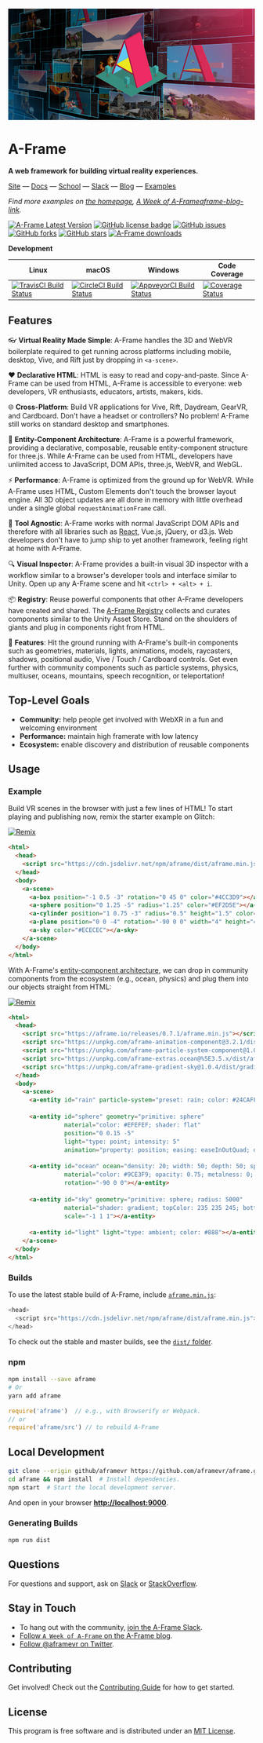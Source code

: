 <!-- travis-ci -->
[travis-img]: https://img.shields.io/travis/okramlabs/aframe.svg?style=flat-square
[travis-link]: https://travis-ci.org/okramlabs/aframe

<!-- appveyor -->
[appveyor-img]: https://ci.appveyor.com/api/projects/status/8w0pjo5xs8n1wap8?svg=true&style=flat-square
[appveyor-link]: https://ci.appveyor.com/project/okramlabs/aframe

<!-- circleci -->
[circleci-img]: https://circleci.com/gh/okramlabs/aframe/tree/master.svg?style=svg&?style=flat-square
[circleci-link]: https://circleci.com/gh/okramlabs/aframe/tree/master

<!-- CHANGES
- avoid html in markdown when possible
- collect links together for easier tracking
- add some useful badges exposing information what users care
- add builds for platforms Windows and macOS
- remove awesome-aframe link
-->
[![aframe cover][aframe-cover]][aframe-site-link]

# A-Frame
**A web framework for building virtual reality experiences.**

[Site][aframe-site-link] &mdash;
[Docs][aframe-docs-link] &mdash;
[School][aframe-school-link] &mdash;
[Slack][aframe-slack-link] &mdash;
[Blog][aframe-blog-link] &mdash;
[Examples][aframe-examples-link]

*Find more examples on [the homepage][aframe-site-link], [A Week of A-Frame][aframe-blog-link][aframe-blog-link].*

[![A-Frame Latest Version][aframe-version-img]][aframe-version-link]
[![GitHub license badge][license-img]][license-link]
[![GitHub issues][github-issues-img]][github-issues-link]
[![GitHub forks][github-forks-img]][github-forks-link]
[![GitHub stars][github-stars-img]][github-stars-link]
[![A-Frame downloads][npm-downloads-img]][npm-downloads-link]

**Development**

| Linux | macOS | Windows | Code Coverage |
| --- | --- | --- | --- |
| [![TravisCI Build Status][travis-img]][travis-link] | [![CircleCI Build Status][circleci-img]][circleci-link] | [![AppveyorCI Build Status][appveyor-img]][appveyor-link] | [![Coverage Status][codecov-img]][codecov-link] |

## Features

:eyeglasses: **Virtual Reality Made Simple**: A-Frame handles the 3D and WebVR
boilerplate required to get running across platforms including mobile, desktop,
Vive, and Rift just by dropping in `<a-scene>`.

:heart: **Declarative HTML**: HTML is easy to read and copy-and-paste. Since
A-Frame can be used from HTML, A-Frame is accessible to everyone: web
developers, VR enthusiasts, educators, artists, makers, kids.

:globe_with_meridians: **Cross-Platform**: Build VR applications for Vive,
Rift, Daydream, GearVR, and Cardboard. Don't have a headset or controllers? No
problem! A-Frame still works on standard desktop and smartphones.

:electric_plug: **Entity-Component Architecture**: A-Frame is a powerful framework,
providing a declarative, composable, reusable entity-component structure for
three.js. While A-Frame can be used from HTML, developers have unlimited access
to JavaScript, DOM APIs, three.js, WebVR, and WebGL.

:zap: **Performance**: A-Frame is optimized from the ground up for WebVR. While
A-Frame uses HTML, Custom Elements don't touch the browser layout engine. All
3D object updates are all done in memory with little overhead under a single
global `requestAnimationFrame` call.

&#128296; **Tool Agnostic**: A-Frame works with normal JavaScript DOM APIs and
therefore with all libraries such as
[React](https://github.com/aframevr/aframe-react/), Vue.js, jQuery, or d3.js.
Web developers don't have to jump ship to yet another framework, feeling right
at home with A-Frame.

:mag: **Visual Inspector**: A-Frame provides a built-in visual 3D inspector
with a workflow similar to a browser's developer tools and interface similar to
Unity. Open up any A-Frame scene and hit `<ctrl> + <alt> + i`.

:package: **Registry**: Reuse powerful components that other A-Frame developers
have created and shared. The [A-Frame
Registry](https://aframe.io/aframe-registry) collects and curates components
similar to the Unity Asset Store. Stand on the shoulders of giants and plug in
components right from HTML.

:runner: **Features**: Hit the ground running with A-Frame's built-in
components such as geometries, materials, lights, animations, models,
raycasters, shadows, positional audio, Vive / Touch / Cardboard controls. Get
even further with community components such as particle systems, physics,
multiuser, oceans, mountains, speech recognition, or teleportation!

## Top-Level Goals

- **Community:** help people get involved with WebXR in a fun and welcoming environment
- **Performance:** maintain high framerate with low latency
- **Ecosystem:** enable discovery and distribution of reusable components

## Usage

### Example

Build VR scenes in the browser with just a few lines of HTML! To start playing
and publishing now, remix the starter example on Glitch:

[![Remix][remix-eg1-img]][remix-eg1-link]

```html
<html>
  <head>
    <script src="https://cdn.jsdelivr.net/npm/aframe/dist/aframe.min.js"></script>
  </head>
  <body>
    <a-scene>
      <a-box position="-1 0.5 -3" rotation="0 45 0" color="#4CC3D9"></a-box>
      <a-sphere position="0 1.25 -5" radius="1.25" color="#EF2D5E"></a-sphere>
      <a-cylinder position="1 0.75 -3" radius="0.5" height="1.5" color="#FFC65D"></a-cylinder>
      <a-plane position="0 0 -4" rotation="-90 0 0" width="4" height="4" color="#7BC8A4"></a-plane>
      <a-sky color="#ECECEC"></a-sky>
    </a-scene>
  </body>
</html>
```

With A-Frame's [entity-component
architecture][aframe-core-link], we can drop in community
components from the ecosystem (e.g., ocean, physics) and plug them into our
objects straight from HTML:

[![Remix](https://cloud.githubusercontent.com/assets/674727/24572421/688f7fc0-162d-11e7-8a35-b02bc050c043.jpg)](https://glitch.com/~aframe-registry)

```html
<html>
  <head>
    <script src="https://aframe.io/releases/0.7.1/aframe.min.js"></script>
    <script src="https://unpkg.com/aframe-animation-component@3.2.1/dist/aframe-animation-component.min.js"></script>
    <script src="https://unpkg.com/aframe-particle-system-component@1.0.x/dist/aframe-particle-system-component.min.js"></script>
    <script src="https://unpkg.com/aframe-extras.ocean@%5E3.5.x/dist/aframe-extras.ocean.min.js"></script>
    <script src="https://unpkg.com/aframe-gradient-sky@1.0.4/dist/gradientsky.min.js"></script>
  </head>
  <body>
    <a-scene>
      <a-entity id="rain" particle-system="preset: rain; color: #24CAFF; particleCount: 5000"></a-entity>

      <a-entity id="sphere" geometry="primitive: sphere"
                material="color: #EFEFEF; shader: flat"
                position="0 0.15 -5"
                light="type: point; intensity: 5"
                animation="property: position; easing: easeInOutQuad; dir: alternate; dur: 1000; to: 0 -0.10 -5; loop: true"></a-entity>

      <a-entity id="ocean" ocean="density: 20; width: 50; depth: 50; speed: 4"
                material="color: #9CE3F9; opacity: 0.75; metalness: 0; roughness: 1"
                rotation="-90 0 0"></a-entity>

      <a-entity id="sky" geometry="primitive: sphere; radius: 5000"
                material="shader: gradient; topColor: 235 235 245; bottomColor: 185 185 210"
                scale="-1 1 1"></a-entity>

      <a-entity id="light" light="type: ambient; color: #888"></a-entity>
    </a-scene>
  </body>
</html>
```

### Builds

To use the latest stable build of A-Frame, include [`aframe.min.js`][aframe-latest]:

```js
<head>
  <script src="https://cdn.jsdelivr.net/npm/aframe/dist/aframe.min.js"></script>
</head>
```

To check out the stable and master builds, see the [`dist/` folder](dist/).

### npm

```sh
npm install --save aframe
# Or
yarn add aframe
```

```js
require('aframe')  // e.g., with Browserify or Webpack.
// or
require('aframe/src') // to rebuild A-Frame
```

## Local Development

```sh
git clone --origin github/aframevr https://github.com/aframevr/aframe.git  # Clone the repository.
cd aframe && npm install  # Install dependencies.
npm start  # Start the local development server.
```

And open in your browser **[http://localhost:9000](http://localhost:9000)**.

### Generating Builds

```sh
npm run dist
```

## Questions

For questions and support, ask on [Slack][aframe-slack-link] or  [StackOverflow][aframe-stackoverflow-link].

## Stay in Touch

- To hang out with the community, [join the A-Frame Slack][aframe-slack-link].
- [Follow `A Week of A-Frame` on the A-Frame blog][aframe-blog-link].
- [Follow @aframevr on Twitter][aframe-twitter-link].


## Contributing

Get involved! Check out the [Contributing Guide](.github/contributing.md) for how to get started.

## License

This program is free software and is distributed under an [MIT License](LICENSE).

<!-- A-Frame  -->
[aframe-cover]: ./examples/assets/img/acover.jpg
[aframe-site-link]: https://aframe.io
[aframe-docs-link]: https://aframe.io/docs/
[aframe-school-link]: https://aframe.io/aframe-school/
[aframe-slack-link]: https://aframevr-slack.herokuapp.com
[aframe-blog-link]: https://aframe.io/blog/
[aframe-examples-link]: https://aframe.io/examples/
[aframe-core-link]: https://aframe.io/docs/master/core/
[aframe-latest]: https://cdn.jsdelivr.net/npm/aframe/dist/aframe.min.js
[aframe-twitter-link]: https://twitter.com/aframevr
[aframe-stackoverflow-link]: https://stackoverflow.com/questions/ask/?tags=aframe

[aframe-version-img]: https://img.shields.io/npm/v/aframe.svg?style=flat-square
[aframe-version-link]: https://npmjs.org/package/aframe

[github-issues-img]: https://img.shields.io/github/issues/aframevr/aframe.svg?style=flat-square
[github-issues-link]: https://github.com/aframevr/aframe/issues

[github-forks-img]: https://img.shields.io/github/forks/aframevr/aframe.svg?style=flat-square
[github-forks-link]: https://github.com/aframevr/aframe/network

[github-stars-img]: https://img.shields.io/github/stars/aframevr/aframe.svg?style=flat-square
[github-stars-link]: https://github.com/aframevr/aframe/stargazers

[npm-downloads-img]: https://img.shields.io/npm/dt/aframe.svg?style=flat-square
[npm-downloads-link]: https://npmjs.org/package/aframe

<!-- codecov -->
[codecov-img]: https://codecov.io/gh/aframevr/aframe/branch/master/graph/badge.svg?style=flat-square
[codecov-link]: https://codecov.io/gh/aframevr/aframe

<!-- License -->
[license-img]: https://img.shields.io/github/license/aframevr/aframe.svg?style=flat-square
[license-link]: https://github.com/aframevr/aframe/blob/master/LICENSE

<!-- Remix -->
[remix-eg1-link]:  https://glitch.com/~aframe
[remix-eg1-img]: https://cloud.githubusercontent.com/assets/674727/24572421/688f7fc0-162d-11e7-8a35-b02bc050c043.jpg
